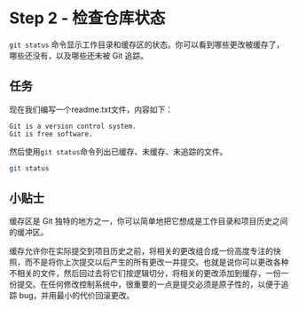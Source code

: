 # Step 2 - 检查仓库状态

`git status` 命令显示工作目录和缓存区的状态。你可以看到哪些更改被缓存了，哪些还没有，以及哪些还未被 Git 追踪。

## 任务
现在我们编写一个readme.txt文件，内容如下：
```
Git is a version control system.
Git is free software.
```

然后使用`git status`命令列出已缓存、未缓存、未追踪的文件。
```bash
git status
```

## 小贴士
缓存区是 Git 独特的地方之一，你可以简单地把它想成是工作目录和项目历史之间的缓冲区。

缓存允许你在实际提交到项目历史之前，将相关的更改组合成一份高度专注的快照，而不是将你上次提交以后产生的所有更改一并提交。也就是说你可以更改各种不相关的文件，然后回过去将它们按逻辑切分，将相关的更改添加到缓存，一份一份提交。在任何修改控制系统中，很重要的一点是提交必须是原子性的，以便于追踪 bug，并用最小的代价回滚更改。
